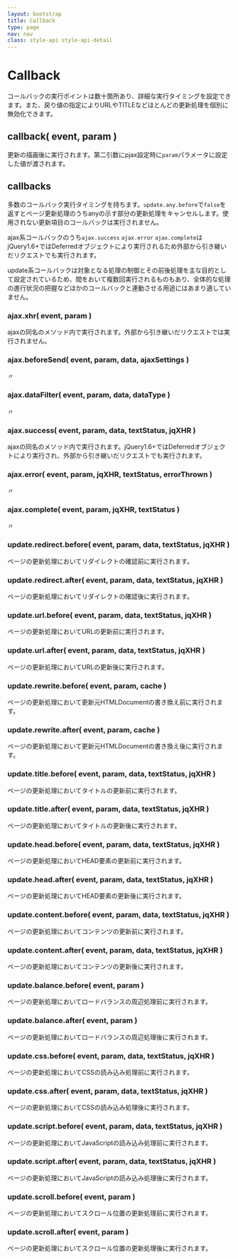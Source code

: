 ```yaml
---
layout: bootstrap
title: Callback
type: page
nav: nav
class: style-api style-api-detail
---
```


# Callback
コールバックの実行ポイントは数十箇所あり、詳細な実行タイミングを設定できます。また、戻り値の指定によりURLやTITLEなどほとんどの更新処理を個別に無効化できます。

## callback( event, param )
更新の描画後に実行されます。第二引数にpjax設定時に`param`パラメータに設定した値が渡されます。

## callbacks
多数のコールバック実行タイミングを持ちます。`update.any.before`で`false`を返すとページ更新処理のうちanyの示す部分の更新処理をキャンセルします。使用されない更新項目のコールバックは実行されません。

ajax系コールバックのうち`ajax.success` `ajax.error` `ajax.complete`はjQuery1.6+ではDeferredオブジェクトにより実行されるため外部から引き継いだリクエストでも実行されます。

update系コールバックは対象となる処理の制御とその前後処理を主な目的として設定されているため、間をおいて複数回実行されるものもあり、全体的な処理の進行状況の把握などほかのコールバックと連動させる用途にはあまり適していません。

### ajax.xhr( event, param )
ajaxの同名のメソッド内で実行されます。外部から引き継いだリクエストでは実行されません。

### ajax.beforeSend( event, param, data, ajaxSettings )
〃

### ajax.dataFilter( event, param, data, dataType )
〃

### ajax.success( event, param, data, textStatus, jqXHR )
ajaxの同名のメソッド内で実行されます。jQuery1.6+ではDeferredオブジェクトにより実行され、外部から引き継いだリクエストでも実行されます。

### ajax.error( event, param, jqXHR, textStatus, errorThrown )
〃

### ajax.complete( event, param, jqXHR, textStatus )
〃

### update.redirect.before( event, param, data, textStatus, jqXHR )
ページの更新処理においてリダイレクトの確認前に実行されます。

### update.redirect.after( event, param, data, textStatus, jqXHR )
ページの更新処理においてリダイレクトの確認後に実行されます。

### update.url.before( event, param, data, textStatus, jqXHR )
ページの更新処理においてURLの更新前に実行されます。

### update.url.after( event, param, data, textStatus, jqXHR )
ページの更新処理においてURLの更新後に実行されます。

### update.rewrite.before( event, param, cache )
ページの更新処理において更新元HTMLDocumentの書き換え前に実行されます。

### update.rewrite.after( event, param, cache )
ページの更新処理において更新元HTMLDocumentの書き換え後に実行されます。

### update.title.before( event, param, data, textStatus, jqXHR )
ページの更新処理においてタイトルの更新前に実行されます。

### update.title.after( event, param, data, textStatus, jqXHR )
ページの更新処理においてタイトルの更新後に実行されます。

### update.head.before( event, param, data, textStatus, jqXHR )
ページの更新処理においてHEAD要素の更新前に実行されます。

### update.head.after( event, param, data, textStatus, jqXHR )
ページの更新処理においてHEAD要素の更新後に実行されます。

### update.content.before( event, param, data, textStatus, jqXHR )
ページの更新処理においてコンテンツの更新前に実行されます。

### update.content.after( event, param, data, textStatus, jqXHR )
ページの更新処理においてコンテンツの更新後に実行されます。

### update.balance.before( event, param )
ページの更新処理においてロードバランスの周辺処理前に実行されます。

### update.balance.after( event, param )
ページの更新処理においてロードバランスの周辺処理後に実行されます。

### update.css.before( event, param, data, textStatus, jqXHR )
ページの更新処理においてCSSの読み込み処理前に実行されます。

### update.css.after( event, param, data, textStatus, jqXHR )
ページの更新処理においてCSSの読み込み処理後に実行されます。

### update.script.before( event, param, data, textStatus, jqXHR )
ページの更新処理においてJavaScriptの読み込み処理前に実行されます。

### update.script.after( event, param, data, textStatus, jqXHR )
ページの更新処理においてJavaScriptの読み込み処理後に実行されます。

### update.scroll.before( event, param )
ページの更新処理においてスクロール位置の更新処理前に実行されます。

### update.scroll.after( event, param )
ページの更新処理においてスクロール位置の更新処理後に実行されます。
